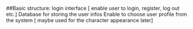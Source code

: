 ##Basic structure:
login interface [ enable user to login, register, log out etc.]
Database for storing the user infos
Enable to choose user profile from the system [ maybe used for the character appearance later]

